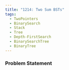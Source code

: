 ```yaml
---
title: "1214: Two Sum BSTs"
tags:
  - TwoPointers
  - BinarySearch
  - Stack
  - Tree
  - Depth-FirstSearch
  - BinarySearchTree
  - BinaryTree
---
```

### Problem Statement

